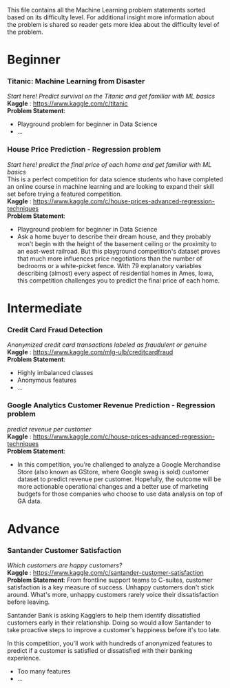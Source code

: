 This file contains all the Machine Learning problem statements sorted based on its difficulty level.
For additional insight more information about the problem is shared so reader gets more idea about the difficulty level of the problem.

# Beginner

### Titanic: Machine Learning from Disaster
_Start here! Predict survival on the Titanic and get familiar with ML basics_ <br>
**Kaggle** : https://www.kaggle.com/c/titanic <br>
**Problem Statement**: 
- Playground problem for beginner in Data Science
- ...

### House Price Prediction - Regression problem
_Start here! predict the final price of each home and get familiar with ML basics_ <br>
This is a perfect competition for data science students who have completed an online course in machine learning and are looking to expand their skill set before trying a featured competition.<br>
**Kaggle** : https://www.kaggle.com/c/house-prices-advanced-regression-techniques <br>
**Problem Statement**: 
- Playground problem for beginner in Data Science
- Ask a home buyer to describe their dream house, and they probably won't begin with the height of the basement ceiling or the proximity to an east-west railroad. But this playground competition's dataset proves that much more influences price negotiations than the number of bedrooms or a white-picket fence.
With 79 explanatory variables describing (almost) every aspect of residential homes in Ames, Iowa, this competition challenges you to predict the final price of each home.


# Intermediate

### Credit Card Fraud Detection
_Anonymized credit card transactions labeled as fraudulent or genuine_ <br>
**Kaggle** : https://www.kaggle.com/mlg-ulb/creditcardfraud <br>
**Problem Statement**: 
- Highly imbalanced classes
- Anonymous features
- ...

### Google Analytics Customer Revenue Prediction - Regression problem
_predict revenue per customer_ <br>
**Kaggle** : https://www.kaggle.com/c/house-prices-advanced-regression-techniques <br>
**Problem Statement**: 
- In this competition, you’re challenged to analyze a Google Merchandise Store (also known as GStore, where Google swag is sold) customer dataset to predict revenue per customer. Hopefully, the outcome will be more actionable operational changes and a better use of marketing budgets for those companies who choose to use data analysis on top of GA data.



# Advance

### Santander Customer Satisfaction
_Which customers are happy customers?_ <br>
**Kaggle** : https://www.kaggle.com/c/santander-customer-satisfaction <br>
**Problem Statement**: From frontline support teams to C-suites, customer satisfaction is a key measure of success. Unhappy customers don't stick around. What's more, unhappy customers rarely voice their dissatisfaction before leaving.

Santander Bank is asking Kagglers to help them identify dissatisfied customers early in their relationship. Doing so would allow Santander to take proactive steps to improve a customer's happiness before it's too late.

In this competition, you'll work with hundreds of anonymized features to predict if a customer is satisfied or dissatisfied with their banking experience. <br>
- Too many features
- ...
